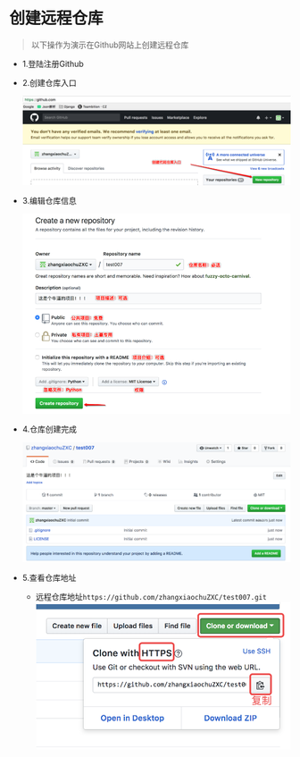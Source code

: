# 创建远程仓库

> 以下操作为演示在Github网站上创建远程仓库

* 1.登陆注册Github

* 2.创建仓库入口

    ![](../images/github创建仓库入口.png)

* 3.编辑仓库信息

    ![](../images/github创建仓库编辑信息.png)

* 4.仓库创建完成

    ![](../images/github仓库创建完成.png)

* 5.查看仓库地址
    * 远程仓库地址`https://github.com/zhangxiaochuZXC/test007.git`
    ![](../images/github查看仓库地址HTTPS.png)
